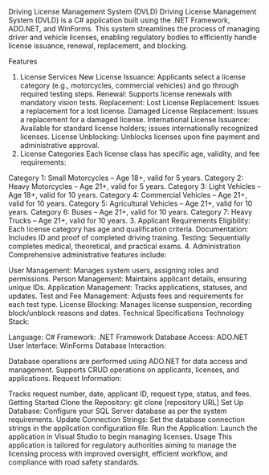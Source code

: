 Driving License Management System (DVLD)
Driving License Management System (DVLD) is a C# application built using the .NET Framework, ADO.NET, and WinForms. This system streamlines the process of managing driver and vehicle licenses, enabling regulatory bodies to efficiently handle license issuance, renewal, replacement, and blocking.

Features
1. License Services
New License Issuance: Applicants select a license category (e.g., motorcycles, commercial vehicles) and go through required testing steps.
Renewal: Supports license renewals with mandatory vision tests.
Replacement:
Lost License Replacement: Issues a replacement for a lost license.
Damaged License Replacement: Issues a replacement for a damaged license.
International License Issuance: Available for standard license holders; issues internationally recognized licenses.
License Unblocking: Unblocks licenses upon fine payment and administrative approval.
2. License Categories
Each license class has specific age, validity, and fee requirements:

Category 1: Small Motorcycles – Age 18+, valid for 5 years.
Category 2: Heavy Motorcycles – Age 21+, valid for 5 years.
Category 3: Light Vehicles – Age 18+, valid for 10 years.
Category 4: Commercial Vehicles – Age 21+, valid for 10 years.
Category 5: Agricultural Vehicles – Age 21+, valid for 10 years.
Category 6: Buses – Age 21+, valid for 10 years.
Category 7: Heavy Trucks – Age 21+, valid for 10 years.
3. Applicant Requirements
Eligibility: Each license category has age and qualification criteria.
Documentation: Includes ID and proof of completed driving training.
Testing: Sequentially completes medical, theoretical, and practical exams.
4. Administration
Comprehensive administrative features include:

User Management: Manages system users, assigning roles and permissions.
Person Management: Maintains applicant details, ensuring unique IDs.
Application Management: Tracks applications, statuses, and updates.
Test and Fee Management: Adjusts fees and requirements for each test type.
License Blocking: Manages license suspension, recording block/unblock reasons and dates.
Technical Specifications
Technology Stack:

Language: C#
Framework: .NET Framework
Database Access: ADO.NET
User Interface: WinForms
Database Interaction:

Database operations are performed using ADO.NET for data access and management.
Supports CRUD operations on applicants, licenses, and applications.
Request Information:

Tracks request number, date, applicant ID, request type, status, and fees.
Getting Started
Clone the Repository: git clone [repository URL]
Set Up Database: Configure your SQL Server database as per the system requirements.
Update Connection Strings: Set the database connection strings in the application configuration file.
Run the Application: Launch the application in Visual Studio to begin managing licenses.
Usage
This application is tailored for regulatory authorities aiming to manage the licensing process with improved oversight, efficient workflow, and compliance with road safety standards.

